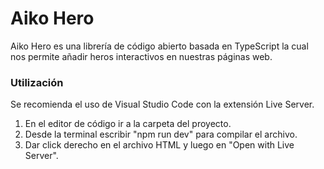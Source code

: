 # Aiko Hero

Aiko Hero es una librería de código abierto basada en TypeScript la cual nos permite añadir heros interactivos en nuestras páginas web.



### Utilización
Se recomienda el uso de Visual Studio Code con la extensión Live Server.  

1. En el editor de código ir a la carpeta del proyecto.
2. Desde la terminal escribir "npm run dev" para compilar el archivo.
3. Dar click derecho en el archivo HTML y luego en "Open with Live Server".
